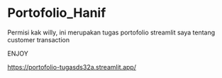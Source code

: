 # Portofolio_Hanif

Permisi kak willy, ini merupakan tugas portofolio streamlit saya tentang customer transaction

ENJOY

https://portofolio-tugasds32a.streamlit.app/
